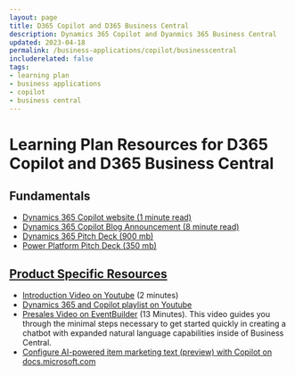 ```yaml
---
layout: page
title: D365 Copilot and D365 Business Central
description: Dynamics 365 Copilot and Dyanmics 365 Business Central
updated: 2023-04-18
permalink: /business-applications/copilot/businesscentral
includerelated: false
tags:
- learning plan
- business applications
- copilot
- business central
---
```


# Learning Plan Resources for D365 Copilot and D365 Business Central

## **Fundamentals** 

* <a href="www.microsoft.com/en-us/ai/dynamics-365-ai/" target="_blank">Dynamics 365 Copilot website (1 minute read)
* <a href="https://cloudblogs.microsoft.com/dynamics365/bdm/2023/03/06/introducing-microsoft-dynamics-365-copilot-bringing-next-generation-ai-to-every-line-of-business" target="_blank">Dynamics 365 Copilot Blog Announcement (8 minute read)
* <a href="https://transform.microsoft.com/download?assetname=assets/Business%20Applications%20AI%20Seller%20Pitch%20Deck.pptx&download=1/" target="_blank">Dynamics 365 Pitch Deck (900 mb)
* <a href="https://transform.microsoft.com/modernwork/download?assetname=assets%2FLow%20Code%20%2B%20AI%20Pitch%20Deck.pptx&download=1" target="_blank">Power Platform Pitch Deck (350 mb)

## **Product Specific Resources** 

* [Introduction Video on Youtube](https://www.youtube.com/watch?v=RVXJaVUxGD4) (2 minutes)
* [Dynamics 365 and Copilot playlist on Youtube](https://www.youtube.com/playlist?list=PL3SGxR9rKDdZr848K1vSkNHO5F72xJvN4)
* [Presales Video on EventBuilder](https://msuspartners.eventbuilder.com/event/72197?source=D365Copilot) (13 Minutes). This video guides you through the minimal steps necessary to get started quickly in creating a chatbot with expanded natural language capabilities inside of Business Central.
* [Configure AI-powered item marketing text (preview) with Copilot on docs.microsoft.com](https://learn.microsoft.com/en-us/dynamics365/business-central/enable-ai)

